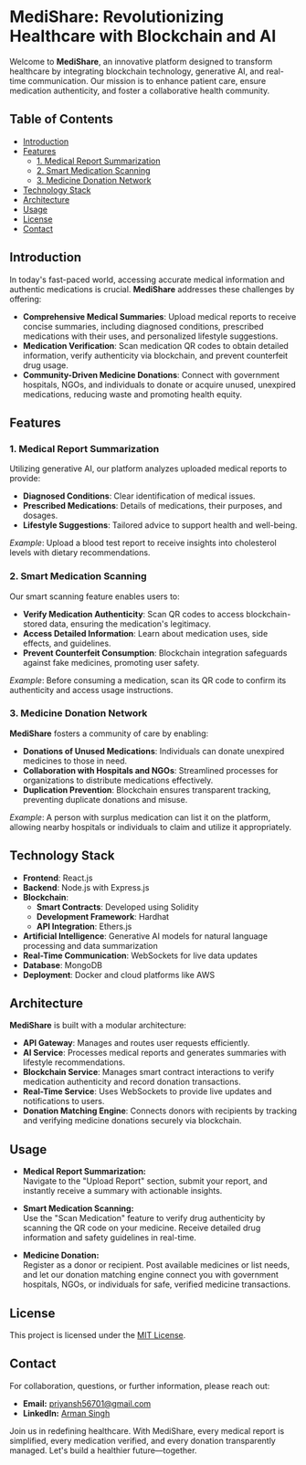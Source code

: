 # MediShare: Revolutionizing Healthcare with Blockchain and AI

Welcome to **MediShare**, an innovative platform designed to transform healthcare by integrating blockchain technology, generative AI, and real-time communication. Our mission is to enhance patient care, ensure medication authenticity, and foster a collaborative health community.

## Table of Contents

- [Introduction](#introduction)
- [Features](#features)
  - [1. Medical Report Summarization](#1-medical-report-summarization)
  - [2. Smart Medication Scanning](#2-smart-medication-scanning)
  - [3. Medicine Donation Network](#3-medicine-donation-network)
- [Technology Stack](#technology-stack)
- [Architecture](#architecture)
- [Usage](#usage)
- [License](#license)
- [Contact](#contact)

## Introduction

In today's fast-paced world, accessing accurate medical information and authentic medications is crucial. **MediShare** addresses these challenges by offering:

- **Comprehensive Medical Summaries**: Upload medical reports to receive concise summaries, including diagnosed conditions, prescribed medications with their uses, and personalized lifestyle suggestions.
- **Medication Verification**: Scan medication QR codes to obtain detailed information, verify authenticity via blockchain, and prevent counterfeit drug usage.
- **Community-Driven Medicine Donations**: Connect with government hospitals, NGOs, and individuals to donate or acquire unused, unexpired medications, reducing waste and promoting health equity.

## Features

### 1. Medical Report Summarization

Utilizing generative AI, our platform analyzes uploaded medical reports to provide:

- **Diagnosed Conditions**: Clear identification of medical issues.
- **Prescribed Medications**: Details of medications, their purposes, and dosages.
- **Lifestyle Suggestions**: Tailored advice to support health and well-being.

*Example*: Upload a blood test report to receive insights into cholesterol levels with dietary recommendations.

### 2. Smart Medication Scanning

Our smart scanning feature enables users to:

- **Verify Medication Authenticity**: Scan QR codes to access blockchain-stored data, ensuring the medication's legitimacy.
- **Access Detailed Information**: Learn about medication uses, side effects, and guidelines.
- **Prevent Counterfeit Consumption**: Blockchain integration safeguards against fake medicines, promoting user safety.

*Example*: Before consuming a medication, scan its QR code to confirm its authenticity and access usage instructions.

### 3. Medicine Donation Network

**MediShare** fosters a community of care by enabling:

- **Donations of Unused Medications**: Individuals can donate unexpired medicines to those in need.
- **Collaboration with Hospitals and NGOs**: Streamlined processes for organizations to distribute medications effectively.
- **Duplication Prevention**: Blockchain ensures transparent tracking, preventing duplicate donations and misuse.

*Example*: A person with surplus medication can list it on the platform, allowing nearby hospitals or individuals to claim and utilize it appropriately.

## Technology Stack

- **Frontend**: React.js
- **Backend**: Node.js with Express.js
- **Blockchain**:
  - **Smart Contracts**: Developed using Solidity
  - **Development Framework**: Hardhat
  - **API Integration**: Ethers.js
- **Artificial Intelligence**: Generative AI models for natural language processing and data summarization
- **Real-Time Communication**: WebSockets for live data updates
- **Database**: MongoDB
- **Deployment**: Docker and cloud platforms like AWS

## Architecture

**MediShare** is built with a modular architecture:

- **API Gateway**: Manages and routes user requests efficiently.
- **AI Service**: Processes medical reports and generates summaries with lifestyle recommendations.
- **Blockchain Service**: Manages smart contract interactions to verify medication authenticity and record donation transactions.
- **Real-Time Service**: Uses WebSockets to provide live updates and notifications to users.
- **Donation Matching Engine**: Connects donors with recipients by tracking and verifying medicine donations securely via blockchain.


## Usage

- **Medical Report Summarization:**  
  Navigate to the "Upload Report" section, submit your report, and instantly receive a summary with actionable insights.

- **Smart Medication Scanning:**  
  Use the "Scan Medication" feature to verify drug authenticity by scanning the QR code on your medicine. Receive detailed drug information and safety guidelines in real-time.

- **Medicine Donation:**  
  Register as a donor or recipient. Post available medicines or list needs, and let our donation matching engine connect you with government hospitals, NGOs, or individuals for safe, verified medicine transactions.


## License

This project is licensed under the [MIT License](LICENSE).

## Contact

For collaboration, questions, or further information, please reach out:

- **Email:** priyansh56701@gmail.com
- **LinkedIn:** [Arman Singh](https://www.linkedin.com/in/arman-singh-9bb83628a/)

Join us in redefining healthcare. With MediShare, every medical report is simplified, every medication verified, and every donation transparently managed. Let's build a healthier future—together.
``` 
